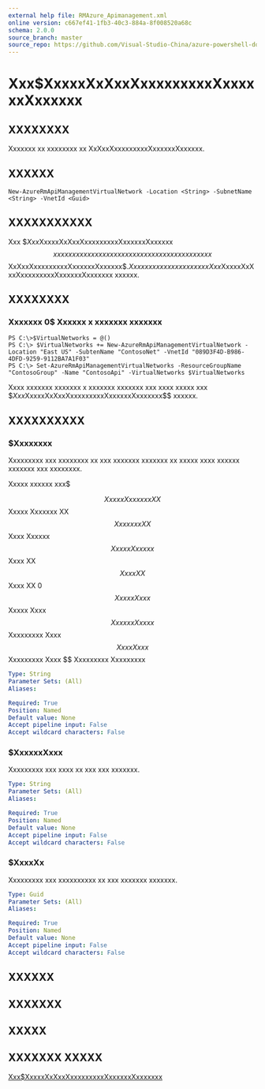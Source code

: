 ```yaml
---
external help file: RMAzure_Apimanagement.xml
online version: c667ef41-1fb3-40c3-884a-8f008520a68c
schema: 2.0.0
source_branch: master
source_repo: https://github.com/Visual-Studio-China/azure-powershell-docs-int
---
```


# Xxx$XxxxxXxXxxXxxxxxxxxxXxxxxxxXxxxxxx
## XXXXXXXX
Xxxxxxx xx xxxxxxxx xx XxXxxXxxxxxxxxxXxxxxxxXxxxxxx.

## XXXXXX

```
New-AzureRmApiManagementVirtualNetwork -Location <String> -SubnetName <String> -VnetId <Guid>
```

## XXXXXXXXXXX
Xxx $$Xxx$XxxxxXxXxxXxxxxxxxxxXxxxxxxXxxxxxx$$ xxxxxx xx x xxxxxx xxxxxxx xx xxxxxx xx xxxxxxxx xx $$XxXxxXxxxxxxxxxXxxxxxxXxxxxxx$$.
Xxxx xxxxxxx xx xxxx xxxx Xxx$XxxxxXxXxxXxxxxxxxxxXxxxxxxXxxxxxxx xxxxxx.

## XXXXXXXX

### Xxxxxxx 0$ Xxxxxx x xxxxxxx xxxxxxx
```
PS C:\>$VirtualNetworks = @()
PS C:\> $VirtualNetworks += New-AzureRmApiManagementVirtualNetwork -Location "East US" -SubtenName "ContosoNet" -VnetId "089D3F4D-B986-4DFD-9259-9112BA7A1F03"
PS C:\> Set-AzureRmApiManagementVirtualNetworks -ResourceGroupName "ContosoGroup" -Name "ContosoApi" -VirtualNetworks $VirtualNetworks
```

Xxxx xxxxxxx xxxxxxx x xxxxxxx xxxxxxx xxx xxxx xxxxx xxx $$Xxx$XxxxxXxXxxXxxxxxxxxxXxxxxxxXxxxxxxx$$ xxxxxx.

## XXXXXXXXXX

### $Xxxxxxxx
Xxxxxxxxx xxx xxxxxxxx xx xxx xxxxxxx xxxxxxx xx xxxxx xxxx xxxxxx xxxxxxx xxx xxxxxxxx.

Xxxxx xxxxxx xxx$ 

$$ Xxxxx Xxxxxxx XX $$ Xxxxx Xxxxxxx XX $$ Xxxxxxx XX $$ Xxxx Xxxxxx $$ Xxxxx Xxxxxx $$ Xxxx XX $$ Xxxx XX $$ Xxxx XX 0 $$ Xxxxx Xxxx $$ Xxxxx Xxxx $$ Xxxxxx Xxxxx $$ Xxxxxxxxx Xxxx $$ Xxxx Xxxx $$ Xxxxxxxxx Xxxx $$ Xxxxxxxxx Xxxxxxxxx

```yaml
Type: String
Parameter Sets: (All)
Aliases: 

Required: True
Position: Named
Default value: None
Accept pipeline input: False
Accept wildcard characters: False
```

### $XxxxxxXxxx
Xxxxxxxxx xxx xxxx xx xxx xxx xxxxxxx.

```yaml
Type: String
Parameter Sets: (All)
Aliases: 

Required: True
Position: Named
Default value: None
Accept pipeline input: False
Accept wildcard characters: False
```

### $XxxxXx
Xxxxxxxxx xxx xxxxxxxxxx xx xxx xxxxxxx xxxxxxx.

```yaml
Type: Guid
Parameter Sets: (All)
Aliases: 

Required: True
Position: Named
Default value: None
Accept pipeline input: False
Accept wildcard characters: False
```

## XXXXXX

## XXXXXXX

## XXXXX

## XXXXXXX XXXXX

[Xxx$XxxxxXxXxxXxxxxxxxxxXxxxxxxXxxxxxxx](c667ef41-1fb3-40c3-884a-8f008520a68c)



